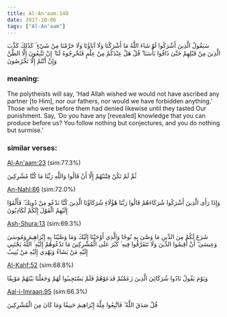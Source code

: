 ```yaml
---
title: Al-An'aam:148
date: 2017-10-06
tags: ["Al-An'aam"]
---
```

سَيَقُولُ الَّذِينَ أَشْرَكُوا لَوْ شَاءَ اللَّهُ مَا أَشْرَكْنَا وَلَا آبَاؤُنَا وَلَا حَرَّمْنَا مِنْ شَيْءٍ ۚ كَذَٰلِكَ كَذَّبَ الَّذِينَ مِنْ قَبْلِهِمْ حَتَّىٰ ذَاقُوا بَأْسَنَا ۗ قُلْ هَلْ عِنْدَكُمْ مِنْ عِلْمٍ فَتُخْرِجُوهُ لَنَا ۖ إِنْ تَتَّبِعُونَ إِلَّا الظَّنَّ وَإِنْ أَنْتُمْ إِلَّا تَخْرُصُونَ
### meaning: 
The polytheists will say, ‘Had Allah wished we would not have ascribed any partner [to Him], nor our fathers, nor would we have forbidden anything.’ Those who were before them had denied likewise until they tasted Our punishment. Say, ‘Do you have any [revealed] knowledge that you can produce before us? You follow nothing but conjectures, and you do nothing but surmise.’
### similar verses: 

[Al-An'aam:23](/6/23) (sim:77.3%)

ثُمَّ لَمْ تَكُنْ فِتْنَتُهُمْ إِلَّا أَنْ قَالُوا وَاللَّهِ رَبِّنَا مَا كُنَّا مُشْرِكِينَ

[An-Nahl:86](/16/86) (sim:72.0%)

وَإِذَا رَأَى الَّذِينَ أَشْرَكُوا شُرَكَاءَهُمْ قَالُوا رَبَّنَا هَٰؤُلَاءِ شُرَكَاؤُنَا الَّذِينَ كُنَّا نَدْعُو مِنْ دُونِكَ ۖ فَأَلْقَوْا إِلَيْهِمُ الْقَوْلَ إِنَّكُمْ لَكَاذِبُونَ

[Ash-Shura:13](/42/13) (sim:69.3%)

شَرَعَ لَكُمْ مِنَ الدِّينِ مَا وَصَّىٰ بِهِ نُوحًا وَالَّذِي أَوْحَيْنَا إِلَيْكَ وَمَا وَصَّيْنَا بِهِ إِبْرَاهِيمَ وَمُوسَىٰ وَعِيسَىٰ ۖ أَنْ أَقِيمُوا الدِّينَ وَلَا تَتَفَرَّقُوا فِيهِ ۚ كَبُرَ عَلَى الْمُشْرِكِينَ مَا تَدْعُوهُمْ إِلَيْهِ ۚ اللَّهُ يَجْتَبِي إِلَيْهِ مَنْ يَشَاءُ وَيَهْدِي إِلَيْهِ مَنْ يُنِيبُ

[Al-Kahf:52](/18/52) (sim:68.8%)

وَيَوْمَ يَقُولُ نَادُوا شُرَكَائِيَ الَّذِينَ زَعَمْتُمْ فَدَعَوْهُمْ فَلَمْ يَسْتَجِيبُوا لَهُمْ وَجَعَلْنَا بَيْنَهُمْ مَوْبِقًا

[Aal-i-Imraan:95](/3/95) (sim:66.3%)

قُلْ صَدَقَ اللَّهُ ۗ فَاتَّبِعُوا مِلَّةَ إِبْرَاهِيمَ حَنِيفًا وَمَا كَانَ مِنَ الْمُشْرِكِينَ
